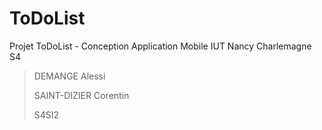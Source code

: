 # ToDoList
Projet ToDoList - Conception Application Mobile IUT Nancy Charlemagne S4

>DEMANGE Alessi
>
>SAINT-DIZIER Corentin
>
>S4SI2

